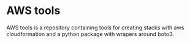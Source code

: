 # AWS tools

AWS tools is a repository containing tools for creating stacks with aws cloudformation and a python package with wrapers around boto3.
